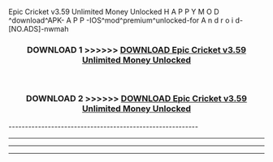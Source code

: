  Epic Cricket v3.59 Unlimited Money Unlocked  H A P P Y M O D ^download^APK- A P P -IOS^mod^premium^unlocked-for A n d r o i d-[NO.ADS]-nwmah



<div align="center">

<h3>DOWNLOAD 1 >>>>>> <a href="https://en-mod.web.app/?en= Epic Cricket v3.59 Unlimited Money Unlocked ">DOWNLOAD Epic Cricket v3.59 Unlimited Money Unlocked  </a></h3><br>

<h3>DOWNLOAD 2 >>>>>> <a href="https://en-mod.web.app/?en= Epic Cricket v3.59 Unlimited Money Unlocked ">DOWNLOAD Epic Cricket v3.59 Unlimited Money Unlocked  </a></h3>

</div>
----------------------------------------------------------

----------------------------------------------------------

----------------------------------------------------------

----------------------------------------------------------



